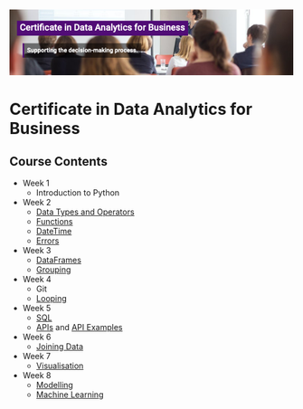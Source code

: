 ![GitHub Logo](/images/banner.png)

# Certificate in Data Analytics for Business

## Course Contents
* Week 1
  * Introduction to Python
* Week 2
  * [Data Types and Operators][1]
  * [Functions][2]
  * [DateTime][3]
  * [Errors][4]
* Week 3
  * [DataFrames][5]
  * [Grouping][6]
* Week 4
  * Git
  * [Looping][7]
* Week 5
  * [SQL][8]
  * [APIs][9] and [API Examples][10]
* Week 6
  * [Joining Data][11]
* Week 7
  * [Visualisation][12]
* Week 8
  * [Modelling][13]
  * [Machine Learning][14]



[1]: https://github.com/cianucdpa/CDAB_21-07-20/blob/main/Notebooks/Data%20Types.ipynb
[2]: https://github.com/cianucdpa/CDAB_21-07-20/blob/main/Notebooks/Functions.ipynb
[3]: https://github.com/cianucdpa/CDAB_21-07-20/blob/main/Notebooks/DateTime.ipynb
[4]: https://github.com/cianucdpa/CDAB_21-07-20/blob/main/Notebooks/Errors.ipynb
[5]: https://github.com/cianucdpa/CDAB_21-07-20/blob/main/Notebooks/DataFrames.ipynb
[6]: https://github.com/cianucdpa/CDAB_21-07-20/blob/main/Notebooks/Grouping.ipynb
[7]: https://github.com/cianucdpa/CDAB_21-07-20/blob/main/Notebooks/Looping.ipynb
[8]: https://github.com/cianucdpa/CDAB_21-07-20/blob/main/Notebooks/SQL.ipynb
[9]: https://github.com/cianucdpa/CDAB_21-07-20/blob/main/Notebooks/APIs.ipynb
[10]: https://github.com/cianucdpa/CDAB_21-07-20/blob/main/Notebooks/API%20Examples.ipynb
[11]: https://github.com/cianucdpa/CDAB_21-07-20/blob/main/Notebooks/Joining.ipynb
[12]: https://github.com/cianucdpa/CDAB_21-07-20/blob/main/Notebooks/Visualisation.ipynb
[13]: https://github.com/cianucdpa/CDAB_21-07-20/blob/main/Notebooks/Modelling.ipynb
[14]: https://github.com/cianucdpa/CDAB_21-07-20/blob/main/Notebooks/Machine%20Learning.ipynb
